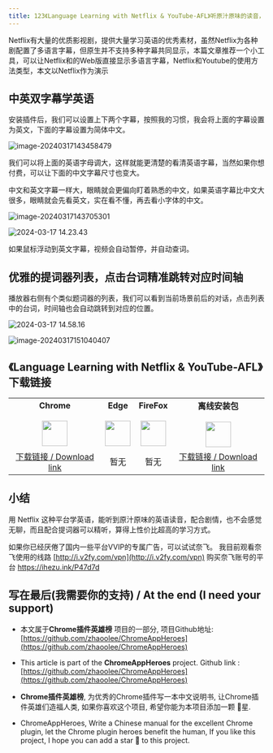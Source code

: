 ```yaml
---
title: 123《Language Learning with Netflix & YouTube-AFL》听原汁原味的读音，用奈飞Youtube双字幕学英语
---
```




Netflix有大量的优质影视剧，提供大量学习英语的优秀素材，虽然Netflix为各种剧配置了多语言字幕，但原生并不支持多种字幕共同显示，本篇文章推荐一个小工具，可以让Netflix和的Web版直接显示多语言字幕，Netflix和Youtube的使用方法类型，本文以Netflix作为演示



## 中英双字幕学英语

安装插件后，我们可以设置上下两个字幕，按照我的习惯，我会将上面的字幕设置为英文，下面的字幕设置为简体中文。



![image-20240317143458479](https://cdn.fangyuanxiaozhan.com/assets/1710657310901WQdxntMF.png)

我们可以将上面的英语字母调大，这样就能更清楚的看清英语字幕，当然如果你想付费，可以让下面的中文字幕尺寸也变大。

中文和英文字幕一样大，眼睛就会更偏向盯着熟悉的中文，如果英语字幕比中文大很多，眼睛就会先看英文，实在看不懂，再去看小字体的中文。

![image-20240317143705301](https://cdn.fangyuanxiaozhan.com/assets/1710657428483HEniXsQP.png)

![2024-03-17 14.23.43](https://cdn.fangyuanxiaozhan.com/assets/17106571823988ixW4ntB.gif)

如果鼠标浮动到英文字幕，视频会自动暂停，并自动查词。



## 优雅的提词器列表，点击台词精准跳转对应时间轴



播放器右侧有个类似题词器的列表，我们可以看到当前场景前后的对话，点击列表中的台词，时间轴也会自动跳转到对应的位置。



![2024-03-17 14.58.16](https://cdn.fangyuanxiaozhan.com/assets/1710659383753tNbxikkj.gif)



![image-20240317151040407](https://cdn.fangyuanxiaozhan.com/assets/1710659563582wj851Zin.png)





## 《Language Learning with Netflix & YouTube-AFL》 下载链接


<table style="table-layout: fixed;">
<tbody>
<tr>
<td><div style="text-align: center;"><div style="font-weight: bold">Chrome</div><br/><div style="text-align: center;"><img  style="width:50px; height:auto;" src="https://v2fy.com/asset/0i/ChromeAppHeroes/page/001_markdown_here.assets/chromeappheroes-chrome-icon.png"/></div></div></td>
<td><div style="text-align: center;" ><div style="font-weight: bold">Edge</div><br/><div><img style="width:50px; height:auto;" src="https://v2fy.com/asset/0i/ChromeAppHeroes/page/001_markdown_here.assets/chromeappheroes-edge-icon.png"/></div></div></td>
<td><div style="text-align: center;" ><div style="font-weight: bold">FireFox</div><br/><div style="text-align: center;"><img  style="width:50px; height:auto;" src="https://v2fy.com/asset/0i/ChromeAppHeroes/page/001_markdown_here.assets/chromeappheroes-firefox-icon.png"/></div></div></td>
<td><div style="text-align: center;" ><div style="font-weight: bold">离线安装包</div><br/><div style="text-align: center;"><img  style="width:50px; height:auto;" src="https://v2fy.com/asset/0i/ChromeAppHeroes/page/001_markdown_here.assets/chromeappheroes-github-download.png"/></div></div></td>
</tr>
<tr>
<td>
<div style="text-align: center;">
<a  href="https://chromewebstore.google.com/detail/language-learning-with-ne/bekopgepchoeepdmokgkpkfhegkeohbl">下载链接 / Download link</a>
</div>
</td>
<td>
<div style="text-align: center;">
暂无
</div>
</td>
<td>
<div style="text-align: center;">
暂无
</div>
</td>
<td>
<div style="text-align: center;"><a  href="https://cdn.jsdelivr.net/gh/zhaoolee/ChromeAppHeroes/backup/123-language-learning-with-ne.zip">下载链接 / Download link</a></div>
</td>
</tbody>
</table>


## 小结

用 Netflix 这种平台学英语，能听到原汁原味的英语读音，配合剧情，也不会感觉无聊，而且配合提词器可以精听，算得上性价比超高的学习方式。

如果你已经厌倦了国内一些平台VVIP的专属广告，可以试试奈飞。 我目前观看奈飞使用的线路 [http://i.v2fy.com/vpn](http://i.v2fy.com/vpn) 购买奈飞账号的平台 https://ihezu.ink/P47d7d





## 写在最后(我需要你的支持) / At the end (I need your support)

- 本文属于**Chrome插件英雄榜** 项目的一部分, 项目Github地址: [https://github.com/zhaoolee/ChromeAppHeroes](https://github.com/zhaoolee/ChromeAppHeroes)


- This article is part of the **ChromeAppHeroes** project. Github link : [https://github.com/zhaoolee/ChromeAppHeroes](https://github.com/zhaoolee/ChromeAppHeroes) 

- **Chrome插件英雄榜**, 为优秀的Chrome插件写一本中文说明书, 让Chrome插件英雄们造福人类, 如果你喜欢这个项目, 希望你能为本项目添加一颗 🌟星.

- ChromeAppHeroes, Write a Chinese manual for the excellent Chrome plugin, let the Chrome plugin heroes benefit the human, If you like this project, I hope you can add a star 🌟 to this project.
